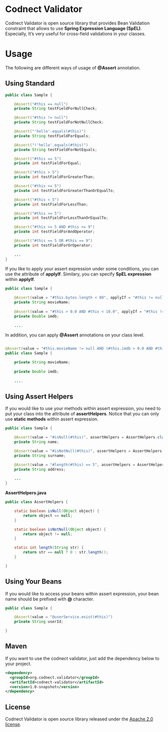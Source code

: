 # Codnect Validator
Codnect Validator is open source library that provides Bean Validation constraint that allows to use **Spring Expression Language (SpEL)**.
Especially, It’s  very useful for cross-field validations in your classes.

Usage
=====
The following are different ways of usage of **@Assert** annotation. 

Using Standard
--------------

```java
public class Sample {

    @Assert("#this == null")
    private String testFieldForNullCheck;

    @Assert("#this != null")
    private String testFieldForNotNullCheck;

    @Assert("'hello'.equals(#this)")
    private String testFieldForEquals;

    @Assert("!'hello'.equals(#this)")
    private String testFieldForNotEquals;

    @Assert("#this == 5")
    private int testFieldForEqual;

    @Assert("#this > 5")
    private int testFieldForGreaterThan;

    @Assert("#this >= 5")
    private int testFieldForGreaterThanOrEqualTo;

    @Assert("#this < 5")
    private int testFieldForLessThan;

    @Assert("#this >= 5")
    private int testFieldForLessThanOrEqualTo;

    @Assert("#this >= 5 AND #this <= 9")
    private int testFieldForAndOperator;

    @Assert("#this == 5 OR #this == 9")
    private int testFieldForOrOperator;
    
    ...
}
```
If you like to apply your assert expression under some conditions, you can use the attribute of **applyIf**. Similary, you can specify **SpEL expression** within **applyIf**.

```java
public class Sample {

    @Assert(value = "#this.bytes.length < 80", applyIf = "#this != null")
    private String movieName;
    
    @Assert(value = "#this > 0.0 AND #this < 10.0", applyIf = "#this != null")
    private Double imdb;
    
    ....
```
In addition, you can apply **@Assert** annotations on your class level.

```java

@Assert(value = "#this.movieName != null AND (#this.imdb > 0.0 AND #this.imdb < 10.0)")
public class Sample {

    private String movieName;
    
    private Double imdb;
    
    ....
```
Using Assert Helpers
--------------------
If you would like to use your methods within assert expression, you need to put your class into the attribute of **assertHelpers**.
Notice that you can only use **static methods** within assert expression.

```java
public class Sample {

    @Assert(value = "#isNull(#this)", assertHelpers = AssertHelpers.class)
    private String name;

    @Assert(value = "#isNotNull(#this)", assertHelpers = AssertHelpers.class)
    private String surname;

    @Assert(value = "#length(#this) == 5", assertHelpers = AssertHelpers.class)
    private String address;
    
    ...
}
```
**AssertHelpers.java**
```java
public class AssertHelpers {

    static boolean isNull(Object object) {
        return object == null;
    }

    static boolean isNotNull(Object object) {
        return object != null;
    }

    static int length(String str) {
        return str == null ? 0 : str.length();
    }

}
```
Using Your Beans
--------------------
If you would like to access your beans within assert expression, your bean name should be prefixed with **@** character. 

```java
public class Sample {

    @Assert(value = "@userService.exist(#this)")
    private String userId;

}
```

Maven
-----
If you want to use the codnect validator, just add the dependency below to your project.
```xml
<dependency>
  <groupId>org.codnect.validator</groupId>
  <artifactId>codnect-validator</artifactId>
  <version>1.0-snapshot</version>
</dependency>
```

License
-------
Codnect Validator is open source library released under the [Apache 2.0 license](https://www.apache.org/licenses/LICENSE-2.0.html).
